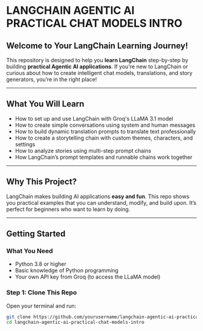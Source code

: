 # LANGCHAIN AGENTIC AI PRACTICAL CHAT MODELS INTRO

## Welcome to Your LangChain Learning Journey!

This repository is designed to help you **learn LangChain** step-by-step by building **practical Agentic AI applications**.
If you're new to LangChain or curious about how to create intelligent chat models, translations, and story generators, you’re in the right place!

---

## What You Will Learn

- How to set up and use LangChain with Groq's LLaMA 3.1 model  
- How to create simple conversations using system and human messages  
- How to build dynamic translation prompts to translate text professionally  
- How to create a storytelling chain with custom themes, characters, and settings  
- How to analyze stories using multi-step prompt chains  
- How LangChain’s prompt templates and runnable chains work together  

---

## Why This Project?

LangChain makes building AI applications **easy and fun**. This repo shows you practical examples that you can understand, modify, and build upon. It’s perfect for beginners who want to learn by doing.

---

## Getting Started

### What You Need

- Python 3.8 or higher  
- Basic knowledge of Python programming  
- Your own API key from Groq (to access the LLaMA model)

### Step 1: Clone This Repo 
Open your terminal and run:

```bash
git clone https://github.com/yourusername/langchain-agentic-ai-practical-chat-models-intro.git
cd langchain-agentic-ai-practical-chat-models-intro

